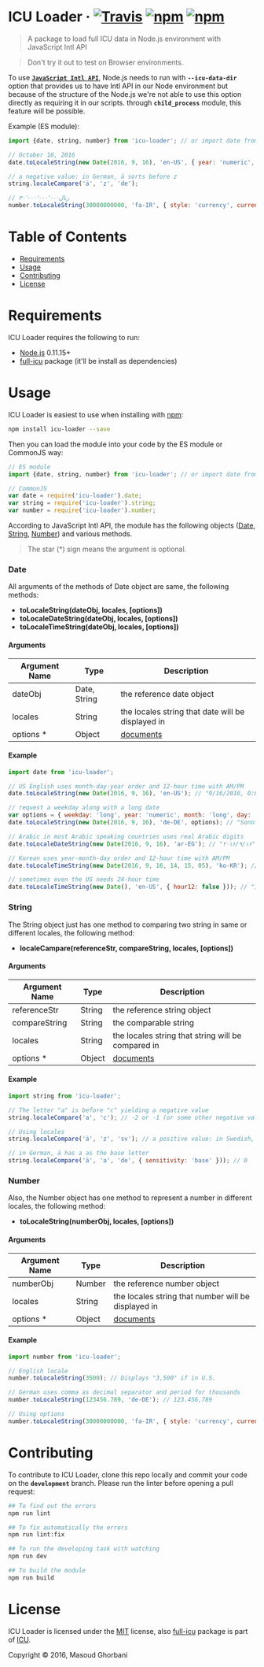 # ICU Loader &middot; [![Travis](https://img.shields.io/travis/msudgh/icu-loader.svg?style=flat-square)](https://travis-ci.org/msudgh/icu-loader) [![npm](https://img.shields.io/npm/v/icu-loader.svg?style=flat-square)](https://www.npmjs.com/package/icu-loader) [![npm](https://img.shields.io/npm/l/icu-loader.svg?style=flat-square)](https://www.npmjs.com/package/icu-loader)

> A package to load full ICU data in Node.js environment with JavaScript Intl API

> Don't try it out to test on Browser environments.

To use [**`JavaScript Intl API`**][8], Node.js needs to run with **`--icu-data-dir`** option that provides us to have Intl API in our Node environment but because of the structure of the Node.js we're not able to use this option directly as requiring it in our scripts. through **`child_process`** module, this feature will be possible.

Example (ES module):
```js
import {date, string, number} from 'icu-loader'; // or import date from 'icu-loader;

// October 16, 2016
date.toLocaleString(new Date(2016, 9, 16), 'en-US', { year: 'numeric', month: 'long', day: 'numeric' });

// a negative value: in German, ä sorts before z
string.localeCampare('ä', 'z', 'de');

// ‎ریال۳۰٬۰۰۰٬۰۰۰٬۰۰۰
number.toLocaleString(30000000000, 'fa-IR', { style: 'currency', currency: 'IRR' });
```
# Table of Contents
  * [Requirements](#requirements)
  * [Usage](#usage)
  * [Contributing](#contributing)
  * [License](#license)
  
# Requirements
ICU Loader requires the following to run:
  * [Node.js][1] 0.11.15+
  * [full-icu][2] package (it'll be install as dependencies)

# Usage
ICU Loader is easiest to use when installing with [npm][4]:
```bash
npm install icu-loader --save
```
Then you can load the module into your code by the ES module or CommonJS way:
```js
// ES module
import {date, string, number} from 'icu-loader'; // or import date from 'icu-loader;

// CommonJS
var date = require('icu-loader').date;
var string = require('icu-loader').string;
var number = require('icu-loader').number;
```
According to JavaScript Intl API, the module has the following objects ([Date](#date), [String](#string), [Number](#number)) and various methods.
> The star (*) sign means the argument is optional.

### Date
All arguments of the methods of Date object are same, the following methods:
  * **toLocaleString(dateObj, locales, [options])**
  * **toLocaleDateString(dateObj, locales, [options])**
  * **toLocaleTimeString(dateObj, locales, [options])**

#### Arguments
| Argument Name        | Type                      | Description                                       |
| -------------------- | ------------------------- | ------------------------------------------------- |
| dateObj              | Date, String              | the reference date object                         |
| locales              | String                    | the locales string that date will be displayed in |
| options *            | Object                    | [documents][5]                                    |

#### Example
```js
import date from 'icu-loader';

// US English uses month-day-year order and 12-hour time with AM/PM
date.toLocaleString(new Date(2016, 9, 16), 'en-US'); // "9/16/2016, 0:00:00 PM"

// request a weekday along with a long date
var options = { weekday: 'long', year: 'numeric', month: 'long', day: 'numeric' };
date.toLocaleString(new Date(2016, 9, 16), 'de-DE', options); // "Sonntag, 16. Oktober 2016"

// Arabic in most Arabic speaking countries uses real Arabic digits
date.toLocaleDateString(new Date(2016, 9, 16), 'ar-EG'); // "۲۰۱۶/۹/۱۶"

// Korean uses year-month-day order and 12-hour time with AM/PM
date.toLocaleTimeString(new Date(2016, 9, 16, 14, 15, 05), 'ko-KR'); // "오후 2:15:05"

// sometimes even the US needs 24-hour time
date.toLocaleTimeString(new Date(), 'en-US', { hour12: false })); // "19:00:00"
```

### String
The String object just has one method to comparing two string in same or different locales, the following method:
  * **localeCampare(referenceStr, compareString, locales, [options])**

#### Arguments
| Argument Name        | Type           | Description                                        |
| -------------------- | -------------- | -------------------------------------------------- |
| referenceStr         | String         | the reference string object                        |
| compareString        | String         | the comparable string                              |
| locales              | String         | the locales string that string will be compared in |
| options *            | Object         | [documents][6]                                     |

#### Example
```js
import string from 'icu-loader';

// The letter "a" is before "c" yielding a negative value
string.localeCompare('a', 'c'); // -2 or -1 (or some other negative value)

// Using locales
string.localeCompare('ä', 'z', 'sv'); // a positive value: in Swedish, ä sorts after z

// in German, ä has a as the base letter
string.localeCompare('ä', 'a', 'de', { sensitivity: 'base' })); // 0
```

### Number
Also, the Number object has one method to represent a number in different locales, the following method:
  * **toLocaleString(numberObj, locales, [options])**

#### Arguments
| Argument Name        | Type                      | Description                                         |
| -------------------- | ------------------------- | --------------------------------------------------- |
| numberObj            | Number                    | the reference number object                         |
| locales              | String                    | the locales string that number will be displayed in |
| options *            | Object                    | [documents][5]                                      |

#### Example
```js
import number from 'icu-loader';

// English locale
number.toLocaleString(3500); // Displays "3,500" if in U.S.

// German uses comma as decimal separator and period for thousands
number.toLocaleString(123456.789, 'de-DE'); // 123.456,789

// Using options
number.toLocaleString(30000000000, 'fa-IR', { style: 'currency', currency: 'IRR' }) // ‎ریال۳۰٬۰۰۰٬۰۰۰٬۰۰۰
```

# Contributing
To contribute to ICU Loader, clone this repo locally and commit your code on the **`development`** branch. Please run the linter before opening a pull request:
```bash
## To find out the errors
npm run lint

## To fix automatically the errors
npm run lint:fix

## To run the developing task with watching
npm run dev

## To build the module
npm run build 
```

# License
ICU Loader is licensed under the [MIT][7] license, also [full-icu][2] package is part of [ICU][3].

Copyright © 2016, Masoud Ghorbani

  [1]: https://nodejs.org/api/cli.html#cli_icu_data_dir_file/
  [2]: https://www.npmjs.com/package/full-icu/
  [3]: http://site.icu-project.org/
  [4]: https://www.npmjs.com/
  [5]: https://developer.mozilla.org/en-US/docs/Web/JavaScript/Reference/Global_Objects/Date/toLocaleString#Parameters
  [6]: https://developer.mozilla.org/en-US/docs/Web/JavaScript/Reference/Global_Objects/String/localeCampare#Parameters
  [7]: https://msudgh.mit-license.org/
  [8]: https://developer.mozilla.org/en/docs/Web/JavaScript/Reference/Global_Objects/Intl